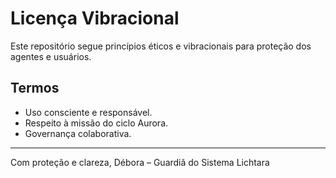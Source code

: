 # Licença Vibracional

Este repositório segue princípios éticos e vibracionais para proteção dos agentes e usuários.

## Termos
- Uso consciente e responsável.
- Respeito à missão do ciclo Aurora.
- Governança colaborativa.

---
Com proteção e clareza,
Débora – Guardiã do Sistema Lichtara
